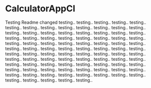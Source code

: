# CalculatorAppCI
Testing
Readme changed
testing..
testing..
testing..
testing..
testing..
testing..
testing..
testing..
testing..
testing..
testing..
testing..
testing..
testing..
testing..
testing..
testing..
testing..
testing..
testing..
testing..
testing..
testing..
testing..
testing..
testing..
testing..
testing..
testing..
testing..
testing..
testing..
testing..
testing..
testing..
testing..
testing..
testing..
testing..
testing..
testing..
testing..
testing..
testing..
testing..
testing..
testing..
testing..
testing..
testing..
testing..
testing..
testing..
testing..
testing..
testing..
testing..
testing..
testing..
testing..
testing..
testing..
testing..
testing..
testing..
testing..
testing..
testing..
testing..
testing..
testing..
testing..
testing..
testing..
testing..
testing..
testing..
testing..
testing..
testing..
testing..
testing..
testing..
testing..
testing..
testing..
testing..
testing..
testing..
testing..
